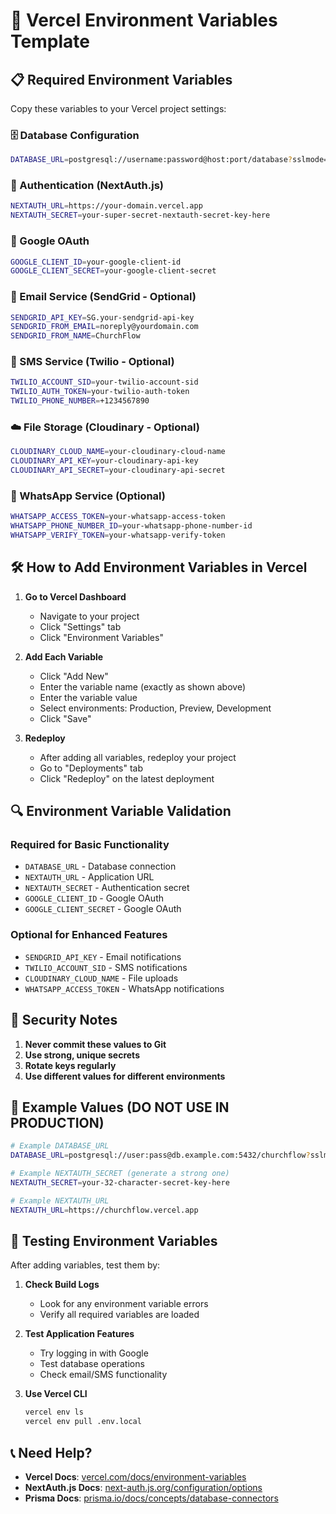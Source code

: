# 🔐 Vercel Environment Variables Template

## 📋 Required Environment Variables

Copy these variables to your Vercel project settings:

### 🗄️ Database Configuration
```bash
DATABASE_URL=postgresql://username:password@host:port/database?sslmode=require
```

### 🔐 Authentication (NextAuth.js)
```bash
NEXTAUTH_URL=https://your-domain.vercel.app
NEXTAUTH_SECRET=your-super-secret-nextauth-secret-key-here
```

### 🔑 Google OAuth
```bash
GOOGLE_CLIENT_ID=your-google-client-id
GOOGLE_CLIENT_SECRET=your-google-client-secret
```

### 📧 Email Service (SendGrid - Optional)
```bash
SENDGRID_API_KEY=SG.your-sendgrid-api-key
SENDGRID_FROM_EMAIL=noreply@yourdomain.com
SENDGRID_FROM_NAME=ChurchFlow
```

### 📱 SMS Service (Twilio - Optional)
```bash
TWILIO_ACCOUNT_SID=your-twilio-account-sid
TWILIO_AUTH_TOKEN=your-twilio-auth-token
TWILIO_PHONE_NUMBER=+1234567890
```

### ☁️ File Storage (Cloudinary - Optional)
```bash
CLOUDINARY_CLOUD_NAME=your-cloudinary-cloud-name
CLOUDINARY_API_KEY=your-cloudinary-api-key
CLOUDINARY_API_SECRET=your-cloudinary-api-secret
```

### 🔔 WhatsApp Service (Optional)
```bash
WHATSAPP_ACCESS_TOKEN=your-whatsapp-access-token
WHATSAPP_PHONE_NUMBER_ID=your-whatsapp-phone-number-id
WHATSAPP_VERIFY_TOKEN=your-whatsapp-verify-token
```

## 🛠️ How to Add Environment Variables in Vercel

1. **Go to Vercel Dashboard**
   - Navigate to your project
   - Click "Settings" tab
   - Click "Environment Variables"

2. **Add Each Variable**
   - Click "Add New"
   - Enter the variable name (exactly as shown above)
   - Enter the variable value
   - Select environments: Production, Preview, Development
   - Click "Save"

3. **Redeploy**
   - After adding all variables, redeploy your project
   - Go to "Deployments" tab
   - Click "Redeploy" on the latest deployment

## 🔍 Environment Variable Validation

### Required for Basic Functionality
- `DATABASE_URL` - Database connection
- `NEXTAUTH_URL` - Application URL
- `NEXTAUTH_SECRET` - Authentication secret
- `GOOGLE_CLIENT_ID` - Google OAuth
- `GOOGLE_CLIENT_SECRET` - Google OAuth

### Optional for Enhanced Features
- `SENDGRID_API_KEY` - Email notifications
- `TWILIO_ACCOUNT_SID` - SMS notifications
- `CLOUDINARY_CLOUD_NAME` - File uploads
- `WHATSAPP_ACCESS_TOKEN` - WhatsApp notifications

## 🚨 Security Notes

1. **Never commit these values to Git**
2. **Use strong, unique secrets**
3. **Rotate keys regularly**
4. **Use different values for different environments**

## 📝 Example Values (DO NOT USE IN PRODUCTION)

```bash
# Example DATABASE_URL
DATABASE_URL=postgresql://user:pass@db.example.com:5432/churchflow?sslmode=require

# Example NEXTAUTH_SECRET (generate a strong one)
NEXTAUTH_SECRET=your-32-character-secret-key-here

# Example NEXTAUTH_URL
NEXTAUTH_URL=https://churchflow.vercel.app
```

## 🔧 Testing Environment Variables

After adding variables, test them by:

1. **Check Build Logs**
   - Look for any environment variable errors
   - Verify all required variables are loaded

2. **Test Application Features**
   - Try logging in with Google
   - Test database operations
   - Check email/SMS functionality

3. **Use Vercel CLI**
   ```bash
   vercel env ls
   vercel env pull .env.local
   ```

## 📞 Need Help?

- **Vercel Docs**: [vercel.com/docs/environment-variables](https://vercel.com/docs/environment-variables)
- **NextAuth.js Docs**: [next-auth.js.org/configuration/options](https://next-auth.js.org/configuration/options)
- **Prisma Docs**: [prisma.io/docs/concepts/database-connectors](https://prisma.io/docs/concepts/database-connectors)


